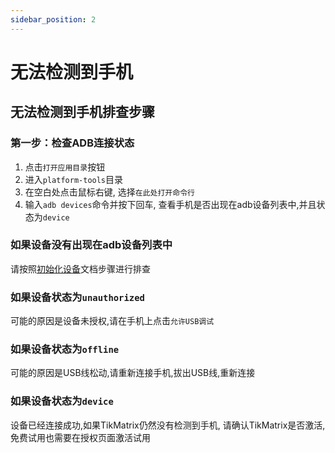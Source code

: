 ```yaml
---
sidebar_position: 2
---
```


# 无法检测到手机

## 无法检测到手机排查步骤

### 第一步：检查ADB连接状态

1. 点击`打开应用目录`按钮
2. 进入`platform-tools`目录
3. 在空白处点击鼠标右键, 选择`在此处打开命令行`
4. 输入`adb devices`命令并按下回车, 查看手机是否出现在adb设备列表中,并且状态为`device`

### 如果设备没有出现在adb设备列表中

请按照[初始化设备](../tutorial-basics/2.init-device.md)文档步骤进行排查

### 如果设备状态为`unauthorized`

可能的原因是设备未授权,请在手机上点击`允许USB调试`

### 如果设备状态为`offline`

可能的原因是USB线松动,请重新连接手机,拔出USB线,重新连接

### 如果设备状态为`device`

设备已经连接成功,如果TikMatrix仍然没有检测到手机, 请确认TikMatrix是否激活, 免费试用也需要在授权页面激活试用
